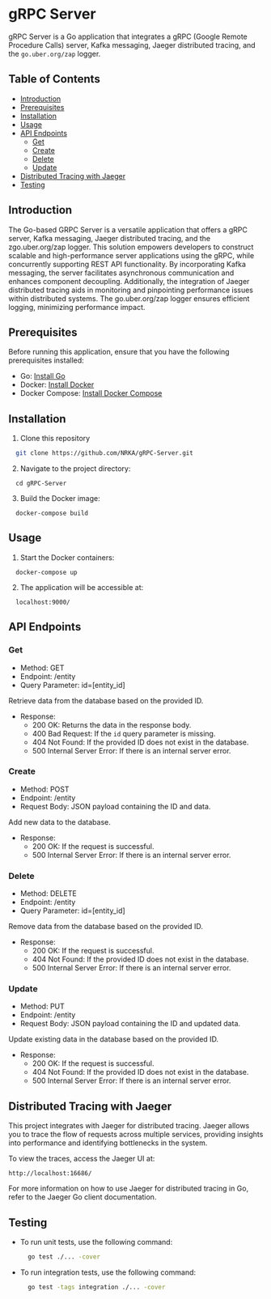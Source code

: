 # gRPC Server

gRPC Server is a Go application that integrates a gRPC (Google Remote Procedure Calls) server, Kafka messaging, Jaeger distributed tracing, and the `go.uber.org/zap` logger.

## Table of Contents
- [Introduction](#introduction)
- [Prerequisites](#prerequisites)
- [Installation](#installation)
- [Usage](#usage)
- [API Endpoints](#api-endpoints)
  - [Get](#get)
  - [Create](#create)
  - [Delete](#delete)
  - [Update](#update)
- [Distributed Tracing with Jaeger](#distributed-tracing-with-jaeger)
- [Testing](#testing)

## Introduction

The Go-based GRPC Server is a versatile application that offers a gRPC server, Kafka messaging, Jaeger distributed tracing, and the zgo.uber.org/zap logger. This solution empowers developers to construct scalable and high-performance server applications using the gRPC, while concurrently supporting REST API functionality. By incorporating Kafka messaging, the server facilitates asynchronous communication and enhances component decoupling. Additionally, the integration of Jaeger distributed tracing aids in monitoring and pinpointing performance issues within distributed systems. The go.uber.org/zap logger ensures efficient logging, minimizing performance impact.
## Prerequisites

Before running this application, ensure that you have the following prerequisites installed:

- Go: [Install Go](https://go.dev/doc/install/)
- Docker: [Install Docker](https://docs.docker.com/get-docker/)
- Docker Compose: [Install Docker Compose](https://docs.docker.com/compose/install/)

## Installation

1. Clone this repository
  ```bash
    git clone https://github.com/NRKA/gRPC-Server.git
  ```
2. Navigate to the project directory:
  ```
    cd gRPC-Server
  ```
3. Build the Docker image:
  ```
    docker-compose build
  ```

## Usage
1. Start the Docker containers:
  ```
    docker-compose up
  ```
2. The application will be accessible at:
  ```
    localhost:9000/
  ```

## API Endpoints

### Get

- Method: GET
- Endpoint: /entity
- Query Parameter: id=[entity_id]

Retrieve data from the database based on the provided ID.

- Response:
  - 200 OK: Returns the data in the response body.
  - 400 Bad Request: If the `id` query parameter is missing.
  - 404 Not Found: If the provided ID does not exist in the database.
  - 500 Internal Server Error: If there is an internal server error.

### Create

- Method: POST
- Endpoint: /entity
- Request Body: JSON payload containing the ID and data.

Add new data to the database.

- Response:
  - 200 OK: If the request is successful.
  - 500 Internal Server Error: If there is an internal server error.

### Delete

- Method: DELETE
- Endpoint: /entity
- Query Parameter: id=[entity_id]

Remove data from the database based on the provided ID.

- Response:
  - 200 OK: If the request is successful.
  - 404 Not Found: If the provided ID does not exist in the database.
  - 500 Internal Server Error: If there is an internal server error.

### Update

- Method: PUT
- Endpoint: /entity
- Request Body: JSON payload containing the ID and updated data.

Update existing data in the database based on the provided ID.

- Response:
  - 200 OK: If the request is successful.
  - 404 Not Found: If the provided ID does not exist in the database.
  - 500 Internal Server Error: If there is an internal server error.

## Distributed Tracing with Jaeger

This project integrates with Jaeger for distributed tracing. Jaeger allows you to trace the flow of requests across multiple services, providing insights into performance and identifying bottlenecks in the system.

To view the traces, access the Jaeger UI at:
```
http://localhost:16686/
```
For more information on how to use Jaeger for distributed tracing in Go, refer to the Jaeger Go client documentation.

## Testing

- To run unit tests, use the following command:
  ```bash
    go test ./... -cover
  ```
- To run integration tests, use the following command:
  ```bash
    go test -tags integration ./... -cover
  ```
